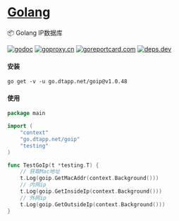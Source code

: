 <h1>
<a href="https://www.dtapp.net/">Golang</a>
</h1>

📦 Golang IP数据库

[comment]: <> (go)
[![godoc](https://pkg.go.dev/badge/go.dtapp.net/goip?status.svg)](https://pkg.go.dev/go.dtapp.net/goip)
[![goproxy.cn](https://goproxy.cn/stats/go.dtapp.net/goip/badges/download-count.svg)](https://goproxy.cn/stats/go.dtapp.net/goip)
[![goreportcard.com](https://goreportcard.com/badge/go.dtapp.net/goip	)](https://goreportcard.com/report/go.dtapp.net/goip)
[![deps.dev](https://img.shields.io/badge/deps-go-red.svg)](https://deps.dev/go/go.dtapp.net%2Fgoip)

#### 安装

```shell
go get -v -u go.dtapp.net/goip@v1.0.48
```

#### 使用

```go
package main

import (
	"context"
	"go.dtapp.net/goip"
	"testing"
)

func TestGoIp(t *testing.T) {
	// 获取Mac地址
	t.Log(goip.GetMacAddr(context.Background()))
	// 内网ip
	t.Log(goip.GetInsideIp(context.Background()))
	// 外网ip
	t.Log(goip.GetOutsideIp(context.Background()))
}

```